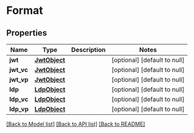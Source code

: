 # Format

## Properties

| Name       | Type                          | Description | Notes                        |
| ---------- | ----------------------------- | ----------- | ---------------------------- |
| **jwt**    | [**JwtObject**](JwtObject.md) |             | [optional] [default to null] |
| **jwt_vc** | [**JwtObject**](JwtObject.md) |             | [optional] [default to null] |
| **jwt_vp** | [**JwtObject**](JwtObject.md) |             | [optional] [default to null] |
| **ldp**    | [**LdpObject**](LdpObject.md) |             | [optional] [default to null] |
| **ldp_vc** | [**LdpObject**](LdpObject.md) |             | [optional] [default to null] |
| **ldp_vp** | [**LdpObject**](LdpObject.md) |             | [optional] [default to null] |

[[Back to Model list]](../README.md#documentation-for-models) [[Back to API list]](../README.md#documentation-for-api-endpoints) [[Back to README]](../README.md)
